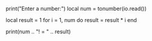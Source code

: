 print("Enter a number:")
local num = tonumber(io.read())

local result = 1
for i = 1, num do
    result = result * i
end

print(num .. "! = " .. result)
